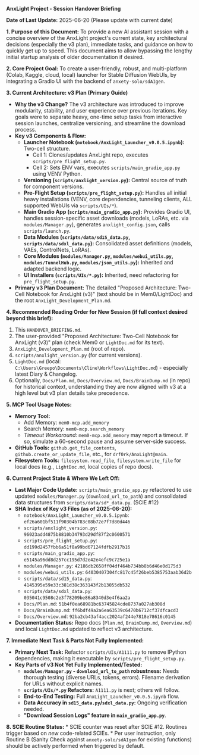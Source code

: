 **AnxLight Project - Session Handover Briefing**

**Date of Last Update:** 2025-06-20 (Please update with current date)

**1. Purpose of this Document:**
   To provide a new AI assistant session with a concise overview of the AnxLight project's current state, key architectural decisions (especially the v3 plan), immediate tasks, and guidance on how to quickly get up to speed. This document aims to allow bypassing the lengthy initial startup analysis of older documentation if desired.

**2. Core Project Goal:**
   To create a user-friendly, robust, and multi-platform (Colab, Kaggle, cloud, local) launcher for Stable Diffusion WebUIs, by integrating a Gradio UI with the backend of `anxety-solo/sdAIgen`.

**3. Current Architecture: v3 Plan (Primary Guide)**
   *   **Why the v3 Change?** The v3 architecture was introduced to improve modularity, stability, and user experience over previous iterations. Key goals were to separate heavy, one-time setup tasks from interactive session launches, centralize versioning, and streamline the download process.
   *   **Key v3 Components & Flow:**
        *   **Launcher Notebook (`notebook/AnxLight_Launcher_v0.0.5.ipynb`):** Two-cell structure.
            *   Cell 1: Clones/updates AnxLight repo, executes `scripts/pre_flight_setup.py`.
            *   Cell 2: Sets ENV vars, executes `scripts/main_gradio_app.py` using VENV Python.
        *   **Versioning (`scripts/anxlight_version.py`):** Central source of truth for component versions.
        *   **Pre-Flight Setup (`scripts/pre_flight_setup.py`):** Handles all initial heavy installations (VENV, core dependencies, tunneling clients, ALL supported WebUIs via `scripts/UIs/*`).
        *   **Main Gradio App (`scripts/main_gradio_app.py`):** Provides Gradio UI, handles session-specific asset downloads (models, LoRAs, etc. via `modules/Manager.py`), generates `anxlight_config.json`, calls `scripts/launch.py`.
        *   **Data Modules (`scripts/data/sd15_data.py`, `scripts/data/sdxl_data.py`):** Consolidated asset definitions (models, VAEs, ControlNets, LoRAs).
        *   **Core Modules (`modules/Manager.py`, `modules/webui_utils.py`, `modules/TunnelHub.py`, `modules/json_utils.py`):** Inherited and adapted backend logic.
        *   **UI Installers (`scripts/UIs/*.py`):** Inherited, need refactoring for `pre_flight_setup.py`.
   *   **Primary v3 Plan Document:** The detailed "Proposed Architecture: Two-Cell Notebook for AnxLight (v3)" (text should be in Mem0/LightDoc) and the root `AnxLight_Development_Plan.md`.

**4. Recommended Reading Order for New Session (if full context desired beyond this brief):**
   1.  This `HANDOVER_BRIEFING.md`.
   2.  The user-provided "Proposed Architecture: Two-Cell Notebook for AnxLight (v3)" plan (check Mem0 or `LightDoc.md` for its text).
   3.  `AnxLight_Development_Plan.md` (root of repo).
   4.  `scripts/anxlight_version.py` (for current versions).
   5.  `LightDoc.md` (local: `C:\Users\Greepo\Documents\Cline\Workflows\LightDoc.md`) - especially latest Diary & Changelog.
   6.  Optionally, `Docs/Plan.md`, `Docs/Overview.md`, `Docs/BrainDump.md` (in repo) for historical context, understanding they are now aligned with v3 at a high level but v3 plan details take precedence.

**5. MCP Tool Usage Notes:**
   *   **Memory Tool:**
        *   Add Memory: `mem0-mcp.add_memory`
        *   Search Memory: `mem0-mcp.search_memory`
        *   *Timeout Workaround*: `mem0-mcp.add_memory` may report a timeout. If so, simulate a 60-second pause and assume server-side success.
   *   **GitHub Tools:** `github.get_file_contents`, `github.create_or_update_file`, etc., for `drf0rk/AnxLight@main`.
   *   **Filesystem Tools:** `filesystem.read_file`, `filesystem.write_file` for local docs (e.g., `LightDoc.md`, local copies of repo docs).

**6. Current Project State & Where We Left Off:**
   *   **Last Major Code Update:** `scripts/main_gradio_app.py` refactored to use updated `modules/Manager.py` (`download_url_to_path`) and consolidated data structures from `scripts/data/sd*_data.py`. (SCIE #12)
   *   **SHA Index of Key v3 Files (as of 2025-06-20):**
        *   `notebook/AnxLight_Launcher_v0.0.5.ipynb`: `ef26a601bf511f90304b783c08b72e7f7d80d446`
        *   `scripts/anxlight_version.py`: `96023add4875b8810b34793d29df87f2c0600571`
        *   `scripts/pre_flight_setup.py`: `dd199d2457fbb6a51f8a99bd67124fdfb2917b16`
        *   `scripts/main_gradio_app.py`: `e5145a96dd8d257cc195d7d2e42e4efc9c725e1a`
        *   `modules/Manager.py`: `42186db2658ff04df464b734bb8b6d46e0d175d3`
        *   `modules/webui_utils.py`: `64030407304fc817c45f26beb5385753aab36d2b`
        *   `scripts/data/sd15_data.py`: `4145395e59e33c381d38c363143f2b13055db532`
        *   `scripts/data/sdxl_data.py`: `035041c9508c2e3f78209be86a8340d3e4f6aa2a`
        *   `Docs/Plan.md`: `51b4f0ea68981bc63745824cde8737a027ab308d`
        *   `Docs/BrainDump.md`: `ff6bdf49a2a6ea63539c6470b6712cf37dfcacd3`
        *   `Docs/Overview.md`: `92ba2cb43af4acc2024af244e7818e78616c0145`
   *   **Documentation Status:** Repo docs (`Plan.md`, `BrainDump.md`, `Overview.md`) and local `LightDoc.md` updated to reflect v3 architecture.

**7. Immediate Next Task & Parts Not Fully Implemented:**
   *   **Primary Next Task:** Refactor `scripts/UIs/A1111.py` to remove IPython dependencies, making it executable by `scripts/pre_flight_setup.py`.
   *   **Key Parts of v3 Not Yet Fully Implemented/Tested:**
        *   **`modules/Manager.py` - `download_url_to_path` robustness:** Needs thorough testing (diverse URLs, tokens, errors). Filename derivation for URLs without explicit names.
        *   **`scripts/UIs/*.py` Refactors:** `A1111.py` is next; others will follow.
        *   **End-to-End Testing:** Full `AnxLight_Launcher_v0.0.5.ipynb` flow.
        *   **Data Accuracy in `sd15_data.py`/`sdxl_data.py`:** Ongoing verification needed.
        *   **"Download Session Logs" feature in `main_gradio_app.py`**.

**8. SCIE Routine Status:**
    *   SCIE counter was reset after SCIE #12. Routines trigger based on *new* code-related SCIEs.
    *   Per user instruction, only Routine B (Sanity Check against `anxety-solo/sdAIgen` for existing functions) should be actively performed when triggered by default.